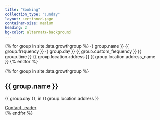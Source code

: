 ```yaml
---
title: "Booking"
collection_type: "sunday"
layout: sectioned-page
container-size: medium
heading: 2
bg-color: alternate-background
---
```


{% for group in site.data.growthgroup %}
{{ group.name }}
{{ group.frequency }}
{{ group.day }}
{{ group.custom_frequency }}
{{ group.time }}
{{ group.location.address }}
{{ group.location.address_name }}
{% endfor %}

<div class="flex-row justify-center align-stretch">
  <div class="flex-small sm-one-third">{% for group in site.data.growthgroup %}
    <div class="card bg-primary text-center">
      <h2>{{ group.name }}</h2>
      <p>{{ group.day }}, in {{ group.location.address }}</p>
      <a class="button muted-button arrow-right-icon" href="{{ page.growthgroup.href }}">Contact Leader </a>
    </div>
  </div>{% endfor %}
</div>
